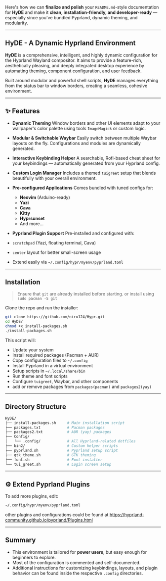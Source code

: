 Here's how we can **finalize and polish** your `README.md`-style documentation for **HyDE** and make it **clean, installation-friendly, and developer-ready** — especially since you've bundled Pyprland, dynamic theming, and modularity.

---

## HyDE - A Dynamic Hyprland Environment

**HyDE** is a comprehensive, intelligent, and highly dynamic configuration for the Hyprland Wayland compositor. It aims to provide a feature-rich, aesthetically pleasing, and deeply integrated desktop experience by automating theming, component configuration, and user feedback.

Built around modular and powerful shell scripts, **HyDE** manages everything from the status bar to window borders, creating a seamless, cohesive environment.

---

## ✨ Features

- **Dynamic Theming**
  Window borders and other UI elements adapt to your wallpaper's color palette using tools `ImageMagick` or custom logic.

- **Modular & Switchable Waybar**
  Easily switch between multiple Waybar layouts on the fly. Configurations and modules are dynamically generated.

- **Interactive Keybinding Helper**
  A searchable, Rofi-based cheat sheet for your keybindings — automatically generated from your Hyprland config.

- **Custom Login Manager**
  Includes a themed `tuigreet` setup that blends beautifully with your overall environment.

- **Pre-configured Applications**
  Comes bundled with tuned configs for:

  - **Neovim** (Arduino-ready)
  - **Yazi**
  - **Cava**
  - **Kitty**
  - **Hyprsunset**
  - And more...

- **Pyprland Plugin Support**
  Pre-installed and configured with:

- `scratchpad` (Yazi, floating terminal, Cava)
- `center` layout for better small-screen usage
- Extend easily via `~/.config/hypr/myenv/pyprland.toml`

---

## Installation

> Ensure that `git` are already installed before starting.
> or install using `sudo pacman -S git`

Clone the repo and run the installer:

```bash
git clone https://github.com/niru124/Hypr.git
cd HyDE/
chmod +x install-packages.sh
./install-packages.sh
```

This script will:

- Update your system
- Install required packages (Pacman + AUR)
- Copy configuration files to `~/.config`
- Install Pyprland in a virtual environment
- Setup scripts in `~/.local/share/bin`
- Run theme and font scripts
- Configure `tuigreet`, Waybar, and other components
- add or remove packages from `packages(pacman)` and `packages2(yay)`

---

## Directory Structure

```bash
HyDE/
├── install-packages.sh     # Main installation script
├── packages.txt            # Pacman packages
├── packages2.txt           # AUR (yay) packages
├── Config/
│   └── .config/            # All Hyprland-related dotfiles
├── bin2/                   # Custom helper scripts
├── pyprland.sh             # Pyprland setup script
├── gtk_theme.sh            # GTK theming
├── font.sh                 # Font installer
└── tui_greet.sh            # Login screen setup
```

---

## ⚙️ Extend Pyprland Plugins

To add more plugins, edit:

```bash
~/.config/hypr/myenv/pyprland.toml
```

other plugins and configurations could be found at https://hyprland-community.github.io/pyprland/Plugins.html

---

## Summary

- This environment is tailored for **power users**, but easy enough for beginners to explore.
- Most of the configuration is commented and self-documented.
- Additional instructions for customizing keybindings, layouts, and plugin behavior can be found inside the respective `.config` directories.
